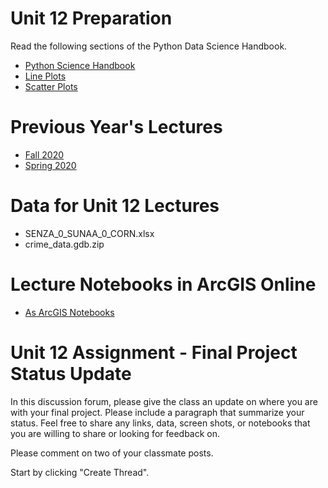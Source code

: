 # Unit 12 Preparation
Read the following sections of the Python Data Science Handbook.
- [Python Science Handbook](https://jakevdp.github.io/PythonDataScienceHandbook/04.00-introduction-to-matplotlib.html)
- [Line Plots](https://jakevdp.github.io/PythonDataScienceHandbook/04.01-simple-line-plots.html)
- [Scatter Plots](https://jakevdp.github.io/PythonDataScienceHandbook/04.02-simple-scatter-plots.html)

# Previous Year's Lectures
- [Fall 2020]()
- [Spring 2020]()

# Data for Unit 12 Lectures
- SENZA_0_SUNAA_0_CORN.xlsx
- crime_data.gdb.zip 

# Lecture Notebooks in ArcGIS Online
- [As ArcGIS Notebooks](https://slustl.maps.arcgis.com/home/group.html?id=87bd11b5636a470db344bb2cc6bb03ef#overview)

# Unit 12 Assignment - Final Project Status Update
In this discussion forum, please give the class an update on where you are with your final project. 
Please include a paragraph that summarize your status. Feel free to share any links, data, screen shots, or 
notebooks that you are willing to share or looking for feedback on.

Please comment on two of your classmate posts.

Start by clicking "Create Thread".
